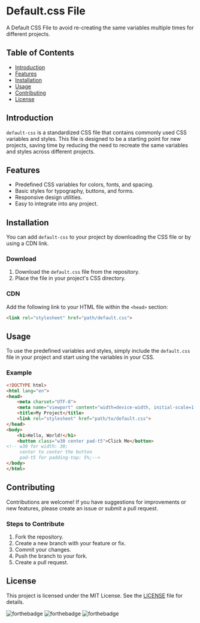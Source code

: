 # Default.css File

A Default CSS File to avoid re-creating the same variables multiple times for different projects.

## Table of Contents

- [Introduction](#introduction)
- [Features](#features)
- [Installation](#installation)
- [Usage](#usage)
- [Contributing](#contributing)
- [License](#license)

## Introduction

`default-css` is a standardized CSS file that contains commonly used CSS variables and styles. This file is designed to be a starting point for new projects, saving time by reducing the need to recreate the same variables and styles across different projects.

## Features

- Predefined CSS variables for colors, fonts, and spacing.
- Basic styles for typography, buttons, and forms.
- Responsive design utilities.
- Easy to integrate into any project.

## Installation

You can add `default-css` to your project by downloading the CSS file or by using a CDN link.

### Download

1. Download the `default.css` file from the repository.
2. Place the file in your project's CSS directory.

### CDN

Add the following link to your HTML file within the `<head>` section:

```html
<link rel="stylesheet" href="path/default.css">
```

## Usage

To use the predefined variables and styles, simply include the `default.css` file in your project and start using the variables in your CSS.

### Example

```html
<!DOCTYPE html>
<html lang="en">
<head>
    <meta charset="UTF-8">
    <meta name="viewport" content="width=device-width, initial-scale=1.0">
    <title>My Project</title>
    <link rel="stylesheet" href="path/to/default.css">
</head>
<body>
    <h1>Hello, World!</h1>
    <button class="w30 center pad-t5">Click Me</button>
<!-- w30 for width: 30;
     center to center the button
     pad-t5 for padding-top: 5%;-->
</body>
</html>
```

## Contributing

Contributions are welcome! If you have suggestions for improvements or new features, please create an issue or submit a pull request.

### Steps to Contribute

1. Fork the repository.
2. Create a new branch with your feature or fix.
3. Commit your changes.
4. Push the branch to your fork.
5. Create a pull request.

## License

This project is licensed under the MIT License. See the [LICENSE](LICENSE) file for details.

![forthebadge](https://forthebadge.com/images/badges/built-with-love.svg) ![forthebadge](https://forthebadge.com/images/badges/open-source.svg) ![forthebadge](https://forthebadge.com/images/badges/made-with-css.svg)
